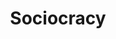 ---
layout: document
header: Sociocracy
title: Sociocracy
description: History and Concepts of Sociocracy
category: 100
---